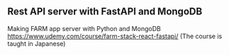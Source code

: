 ## Rest API server with FastAPI and MongoDB
Making FARM app server with Python and MongoDB
https://www.udemy.com/course/farm-stack-react-fastapi/
(The course is taught in Japanese)